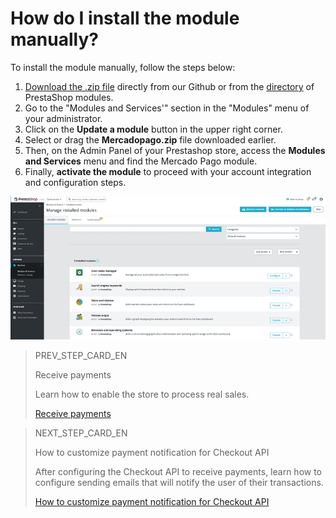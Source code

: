 # How do I install the module manually?
 
To install the module manually, follow the steps below:
 
1. [Download the .zip file](https://github.com/mercadopago/cart-prestashop-7/releases/latest) directly from our Github or from the [directory](https://addons.prestashop.com/en/payment-card-wallet/23962-mercado-pago.html) of PrestaShop modules.
2. Go to the "Modules and Services'" section in the "Modules" menu of your administrator.
3. Click on the **Update a module** button in the upper right corner.
4. Select or drag the **Mercadopago.zip** file downloaded earlier.
5. Then, on the Admin Panel of your Prestashop store, access the **Modules and Services** menu and find the Mercado Pago module.
6. Finally, **activate the module** to proceed with your account integration and configuration steps.

![Activate plugin manually](/images/prestashop/instalacao_manual_en.gif)

> PREV_STEP_CARD_EN
>
> Receive payments
>
> Learn how to enable the store to process real sales.
>
> [Receive payments](/developers/en/docs/prestashop/sales-processing/go-to-production)

> NEXT_STEP_CARD_EN
>
> How to customize payment notification for Checkout API
>
> After configuring the Checkout API to receive payments, learn how to configure sending emails that will notify the user of their transactions.
>
> [How to customize payment notification for Checkout API](/developers/en/docs/prestashop/how-tos/checkout-api/email-customization)